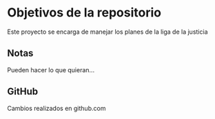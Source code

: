 # Objetivos de la repositorio

Este proyecto se encarga de manejar los planes de la liga de la justicia


## Notas
Pueden hacer lo que quieran...

## GitHub 

Cambios realizados en github.com
